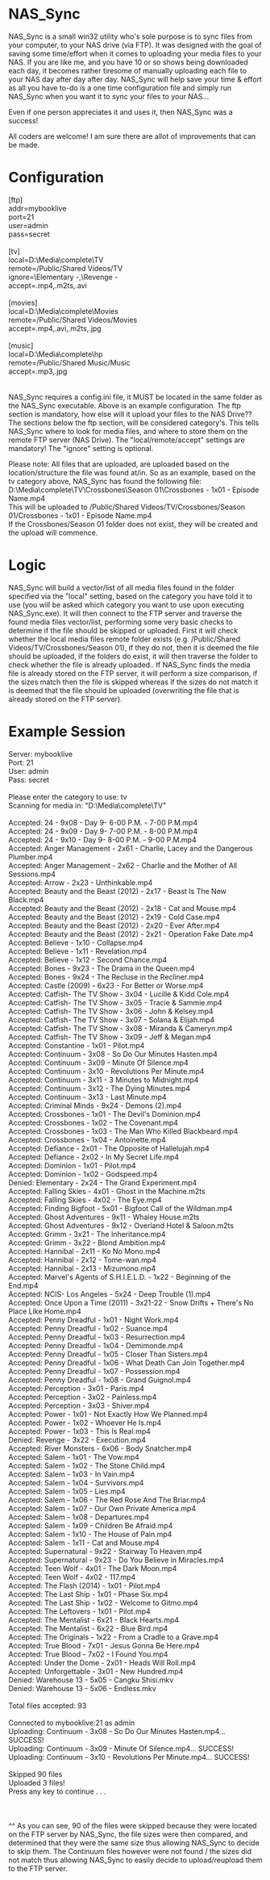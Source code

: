 NAS_Sync
==========

NAS_Sync is a small win32 utility who's sole purpose is to sync files from your computer, to your NAS drive (via FTP).
It was designed with the goal of saving some time/effort when it comes to uploading your media files to your NAS. If you are like me, and you have 10 or so shows being downloaded each day, it becomes rather tiresome of manually uploading each file to your NAS day after day after day. 
NAS_Sync will help save your time & effort as all you have to-do is a one time configuration file and simply run NAS_Sync when you want it to sync your files to your NAS...

Even if one person appreciates it and uses it, then NAS_Sync was a success! 

All coders are welcome! I am sure there are allot of improvements that can be made.

Configuration
=============

[ftp]<br>
addr=mybooklive<br>
port=21<br>
user=admin<br>
pass=secret<br>
<br>
[tv]<br>
local=D:\Media\complete\TV<br>
remote=/Public/Shared Videos/TV<br>
ignore=\Elementary -,\Revenge -<br>
accept=.mp4,.m2ts,.avi<br>
<br>
[movies]<br>
local=D:\Media\complete\Movies<br>
remote=/Public/Shared Videos/Movies<br>
accept=.mp4,.avi,.m2ts,.jpg<br>
<br>
[music]<br>
local=D:\Media\complete\hp<br>
remote=/Public/Shared Music/Music<br>
accept=.mp3,.jpg<br>
<br>
<br>
NAS_Sync requires a config.ini file, it MUST be located in the same folder as the NAS_Sync executable. Above is an example configuration.
The ftp section is mandatory, how else will it upload your files to the NAS Drive??
The sections below the ftp section, will be considered category's. This tells NAS_Sync where to look for media files, and where to store them on the remote FTP server (NAS Drive).
The "local/remote/accept" settings are mandatory! The "ignore" setting is optional.
  
Please note:
All files that are uploaded, are uploaded based on the location/structure the file was found at/in. So as an example, based on the tv category above, NAS_Sync has found the following file:<br>
D:\Media\complete\TV\Crossbones\Season 01\Crossbones - 1x01 - Episode Name.mp4<br>
This will be uploaded to 
/Public/Shared Videos/TV/Crossbones/Season 01/Crossbones - 1x01 - Episode Name.mp4  
If the Crossbones/Season 01 folder does not exist, they will be created and the upload will commence.
  
Logic
=====
  
NAS_Sync will build a vector/list of all media files found in the folder specified via the "local" setting, based on the category you have told it to use (you will be asked which category you want to use upon executing NAS_Sync.exe).
It will then connect to the FTP server and traverse the found media files vector/list, performing some very basic checks to determine if the file should be skipped or uploaded.
First it will check whether the local media files remote folder exists (e.g. /Public/Shared Videos/TV/Crossbones/Season 01), if they do not, then it is deemed the file should be uploaded, if the folders do exist, it will then traverse the folder to check whether the file is already uploaded.. If NAS_Sync finds the media file is already stored on the FTP server, it will perform a size comparison, if the sizes match then the file is skipped whereas if the sizes do not match it is deemed that the file should be uploaded (overwriting the file that is already stored on the FTP server).

Example Session
===============

Server: mybooklive<br>
Port: 21<br>
User: admin<br>
Pass: secret<br>
<br>
Please enter the category to use: tv<br>
Scanning for media in: "D:\Media\complete\TV"<br>
<br>
Accepted: 24 - 9x08 - Day 9- 6-00 P.M. - 7-00 P.M.mp4<br>
Accepted: 24 - 9x09 - Day 9- 7-00 P.M. - 8-00 P.M.mp4<br>
Accepted: 24 - 9x10 - Day 9- 8-00 P.M. - 9-00 P.M.mp4<br>
Accepted: Anger Management - 2x61 - Charlie, Lacey and the Dangerous Plumber.mp4<br>
Accepted: Anger Management - 2x62 - Charlie and the Mother of All Sessions.mp4<br>
Accepted: Arrow - 2x23 - Unthinkable.mp4<br>
Accepted: Beauty and the Beast (2012) - 2x17 - Beast Is The New Black.mp4<br>
Accepted: Beauty and the Beast (2012) - 2x18 - Cat and Mouse.mp4<br>
Accepted: Beauty and the Beast (2012) - 2x19 - Cold Case.mp4<br>
Accepted: Beauty and the Beast (2012) - 2x20 - Ever After.mp4<br>
Accepted: Beauty and the Beast (2012) - 2x21 - Operation Fake Date.mp4<br>
Accepted: Believe - 1x10 - Collapse.mp4<br>
Accepted: Believe - 1x11 - Revelation.mp4<br>
Accepted: Believe - 1x12 - Second Chance.mp4<br>
Accepted: Bones - 9x23 - The Drama in the Queen.mp4<br>
Accepted: Bones - 9x24 - The Recluse in the Recliner.mp4<br>
Accepted: Castle (2009) - 6x23 - For Better or Worse.mp4<br>
Accepted: Catfish- The TV Show - 3x04 - Lucille & Kidd Cole.mp4<br>
Accepted: Catfish- The TV Show - 3x05 - Tracie & Sammie.mp4<br>
Accepted: Catfish- The TV Show - 3x06 - John & Kelsey.mp4<br>
Accepted: Catfish- The TV Show - 3x07 - Solana & Elijah.mp4<br>
Accepted: Catfish- The TV Show - 3x08 - Miranda & Cameryn.mp4<br>
Accepted: Catfish- The TV Show - 3x09 - Jeff & Megan.mp4<br>
Accepted: Constantine - 1x01 - Pilot.mp4<br>
Accepted: Continuum - 3x08 - So Do Our Minutes Hasten.mp4<br>
Accepted: Continuum - 3x09 - Minute Of Silence.mp4<br>
Accepted: Continuum - 3x10 - Revolutions Per Minute.mp4<br>
Accepted: Continuum - 3x11 - 3 Minutes to Midnight.mp4<br>
Accepted: Continuum - 3x12 - The Dying Minutes.mp4<br>
Accepted: Continuum - 3x13 - Last Minute.mp4<br>
Accepted: Criminal Minds - 9x24 - Demons (2).mp4<br>
Accepted: Crossbones - 1x01 - The Devil's Dominion.mp4<br>
Accepted: Crossbones - 1x02 - The Covenant.mp4<br>
Accepted: Crossbones - 1x03 - The Man Who Killed Blackbeard.mp4<br>
Accepted: Crossbones - 1x04 - Antoinette.mp4<br>
Accepted: Defiance - 2x01 - The Opposite of Hallelujah.mp4<br>
Accepted: Defiance - 2x02 - In My Secret Life.mp4<br>
Accepted: Dominion - 1x01 - Pilot.mp4<br>
Accepted: Dominion - 1x02 - Godspeed.mp4<br>
Denied: Elementary - 2x24 - The Grand Experiment.mp4<br>
Accepted: Falling Skies - 4x01 - Ghost in the Machine.m2ts<br>
Accepted: Falling Skies - 4x02 - The Eye.mp4<br>
Accepted: Finding Bigfoot - 5x01 - Bigfoot Call of the Wildman.mp4<br>
Accepted: Ghost Adventures - 9x11 - Whaley House.m2ts<br>
Accepted: Ghost Adventures - 9x12 - Overland Hotel & Saloon.m2ts<br>
Accepted: Grimm - 3x21 - The Inheritance.mp4<br>
Accepted: Grimm - 3x22 - Blond Ambition.mp4<br>
Accepted: Hannibal - 2x11 - Ko No Mono.mp4<br>
Accepted: Hannibal - 2x12 - Tome-wan.mp4<br>
Accepted: Hannibal - 2x13 - Mizumono.mp4<br>
Accepted: Marvel's Agents of S.H.I.E.L.D. - 1x22 - Beginning of the End.mp4<br>
Accepted: NCIS- Los Angeles - 5x24 - Deep Trouble (1).mp4<br>
Accepted: Once Upon a Time (2011) - 3x21-22 - Snow Drifts + There's No Place Like Home.mp4<br>
Accepted: Penny Dreadful - 1x01 - Night Work.mp4<br>
Accepted: Penny Dreadful - 1x02 - Suance.mp4<br>
Accepted: Penny Dreadful - 1x03 - Resurrection.mp4<br>
Accepted: Penny Dreadful - 1x04 - Demimonde.mp4<br>
Accepted: Penny Dreadful - 1x05 - Closer Than Sisters.mp4<br>
Accepted: Penny Dreadful - 1x06 - What Death Can Join Together.mp4<br>
Accepted: Penny Dreadful - 1x07 - Possession.mp4<br>
Accepted: Penny Dreadful - 1x08 - Grand Guignol.mp4<br>
Accepted: Perception - 3x01 - Paris.mp4<br>
Accepted: Perception - 3x02 - Painless.mp4<br>
Accepted: Perception - 3x03 - Shiver.mp4<br>
Accepted: Power - 1x01 - Not Exactly How We Planned.mp4<br>
Accepted: Power - 1x02 - Whoever He Is.mp4<br>
Accepted: Power - 1x03 - This Is Real.mp4<br>
Denied: Revenge - 3x22 - Execution.mp4<br>
Accepted: River Monsters - 6x06 - Body Snatcher.mp4<br>
Accepted: Salem - 1x01 - The Vow.mp4<br>
Accepted: Salem - 1x02 - The Stone Child.mp4<br>
Accepted: Salem - 1x03 - In Vain.mp4<br>
Accepted: Salem - 1x04 - Survivors.mp4<br>
Accepted: Salem - 1x05 - Lies.mp4<br>
Accepted: Salem - 1x06 - The Red Rose And The Briar.mp4<br>
Accepted: Salem - 1x07 - Our Own Private America.mp4<br>
Accepted: Salem - 1x08 - Departures.mp4<br>
Accepted: Salem - 1x09 - Children Be Afraid.mp4<br>
Accepted: Salem - 1x10 - The House of Pain.mp4<br>
Accepted: Salem - 1x11 - Cat and Mouse.mp4<br>
Accepted: Supernatural - 9x22 - Stairway To Heaven.mp4<br>
Accepted: Supernatural - 9x23 - Do You Believe in Miracles.mp4<br>
Accepted: Teen Wolf - 4x01 - The Dark Moon.mp4<br>
Accepted: Teen Wolf - 4x02 - 117.mp4<br>
Accepted: The Flash (2014) - 1x01 - Pilot.mp4<br>
Accepted: The Last Ship - 1x01 - Phase Six.mp4<br>
Accepted: The Last Ship - 1x02 - Welcome to Gitmo.mp4<br>
Accepted: The Leftovers - 1x01 - Pilot.mp4<br>
Accepted: The Mentalist - 6x21 - Black Hearts.mp4<br>
Accepted: The Mentalist - 6x22 - Blue Bird.mp4<br>
Accepted: The Originals - 1x22 - From a Cradle to a Grave.mp4<br>
Accepted: True Blood - 7x01 - Jesus Gonna Be Here.mp4<br>
Accepted: True Blood - 7x02 - I Found You.mp4<br>
Accepted: Under the Dome - 2x01 - Heads Will Roll.mp4<br>
Accepted: Unforgettable - 3x01 - New Hundred.mp4<br>
Denied: Warehouse 13 - 5x05 - Cangku Shisi.mkv<br>
Denied: Warehouse 13 - 5x06 - Endless.mkv<br>
<br>
Total files accepted: 93<br>
<br>
Connected to mybooklive:21 as admin<br>
Uploading: Continuum - 3x08 - So Do Our Minutes Hasten.mp4... SUCCESS!<br>
Uploading: Continuum - 3x09 - Minute Of Silence.mp4... SUCCESS!<br>
Uploading: Continuum - 3x10 - Revolutions Per Minute.mp4... SUCCESS!<br>
<br>
Skipped 90 files<br>
Uploaded 3 files!<br>
Press any key to continue . . .<br>
<br>
<br>
<br>
^^
As you can see, 90 of the files were skipped because they were located on the FTP server by NAS_Sync, the file sizes were then compared, and determined that they were the same size thus allowing NAS_Sync to decide to skip them.
The Continuum files however were not found / the sizes did not match thus allowing NAS_Sync to easily decide to upload/reupload them to the FTP server.
